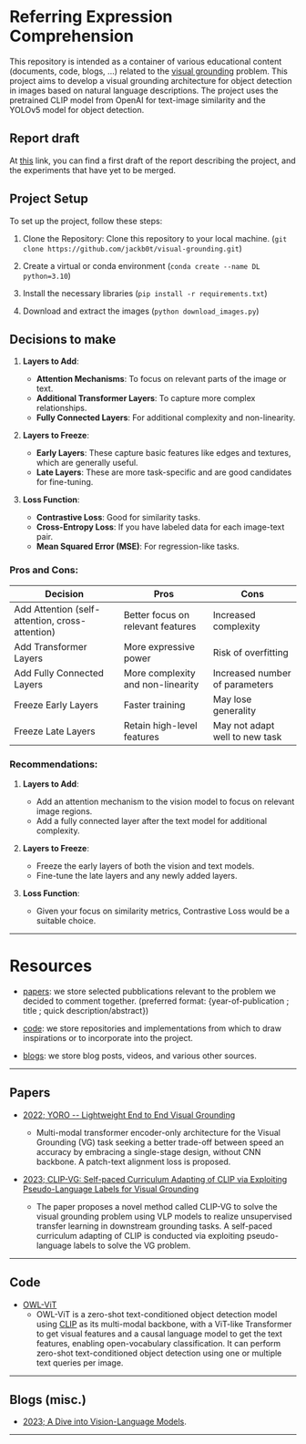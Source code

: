 # Referring Expression Comprehension

This repository is intended as a container of various educational content (documents, code, blogs, ...) related to the [visual grounding](https://paperswithcode.com/task/visual-grounding/codeless#task-home) problem.
This project aims to develop a visual grounding architecture for object detection in images based on natural language descriptions. The project uses the pretrained CLIP model from OpenAI for text-image similarity and the YOLOv5 model for object detection.

## Report draft

At [this](https://docs.google.com/document/d/1qOXh6QpZNQNPeKLOVtdNjUXhgHLQGJtMjezApiRvKk0/edit?usp=sharing) link, you can find a first draft of the report describing the project, and the experiments that have yet to be merged.

## Project Setup
To set up the project, follow these steps:

1. Clone the Repository: Clone this repository to your local machine. (`git clone https://github.com/jackb0t/visual-grounding.git`)

2. Create a virtual or conda environment (`conda create --name DL python=3.10`)

3. Install the necessary libraries (`pip install -r requirements.txt`)

4. Download and extract the images (`python download_images.py`)

## Decisions to make

1. **Layers to Add**: 
    - **Attention Mechanisms**: To focus on relevant parts of the image or text.
    - **Additional Transformer Layers**: To capture more complex relationships.
    - **Fully Connected Layers**: For additional complexity and non-linearity.

2. **Layers to Freeze**: 
    - **Early Layers**: These capture basic features like edges and textures, which are generally useful.
    - **Late Layers**: These are more task-specific and are good candidates for fine-tuning.

3. **Loss Function**:
    - **Contrastive Loss**: Good for similarity tasks.
    - **Cross-Entropy Loss**: If you have labeled data for each image-text pair.
    - **Mean Squared Error (MSE)**: For regression-like tasks.

### Pros and Cons:

| Decision | Pros | Cons |
|----------|------|------|
| Add Attention (self-attention, cross-attention) | Better focus on relevant features | Increased complexity |
| Add Transformer Layers | More expressive power | Risk of overfitting |
| Add Fully Connected Layers | More complexity and non-linearity | Increased number of parameters |
| Freeze Early Layers | Faster training | May lose generality |
| Freeze Late Layers | Retain high-level features | May not adapt well to new task |

### Recommendations:

1. **Layers to Add**: 
    - Add an attention mechanism to the vision model to focus on relevant image regions.
    - Add a fully connected layer after the text model for additional complexity.

2. **Layers to Freeze**: 
    - Freeze the early layers of both the vision and text models.
    - Fine-tune the late layers and any newly added layers.

3. **Loss Function**: 
    - Given your focus on similarity metrics, Contrastive Loss would be a suitable choice.

--- 

# Resources 

- [papers](#papers): we store selected pubblications relevant to the problem we decided to comment together. (preferred format: {year-of-publication ; title ; quick description/abstract}) 

- [code](#code): we store repositories and implementations from which to draw inspirations or to incorporate into the project. 

- [blogs](#blogs-misc): we store blog posts, videos, and various other sources.   

---

## Papers 

- [2022; YORO -- Lightweight End to End Visual Grounding](https://arxiv.org/pdf/2211.07912.pdf) 
    - Multi-modal transformer encoder-only architecture for the Visual Grounding (VG) task seeking a better trade-off between speed an accuracy by embracing a single-stage design, without CNN backbone.  A patch-text alignment loss is proposed. 

- [2023; CLIP-VG: Self-paced Curriculum Adapting of CLIP via Exploiting Pseudo-Language Labels for Visual Grounding](https://arxiv.org/pdf/2305.08685v1.pdf)
    - The paper proposes a novel method called CLIP-VG to solve the visual grounding problem using VLP models to realize unsupervised transfer learning in downstream grounding tasks. A self-paced curriculum adapting of CLIP is conducted via exploiting pseudo-language labels to solve the VG problem.

---

## Code 
- [OWL-ViT](https://huggingface.co/docs/transformers/model_doc/owlvit)
    - OWL-ViT is a zero-shot text-conditioned object detection model using [CLIP](https://huggingface.co/docs/transformers/model_doc/clip) as its multi-modal backbone, with a ViT-like Transformer to get visual features and a causal language model to get the text features, enabling open-vocabulary classification. It can perform zero-shot text-conditioned object detection using one or multiple text queries per image.

---

## Blogs (misc.)
- [2023; A Dive into Vision-Language Models](https://huggingface.co/blog/vision_language_pretraining). 
--- 